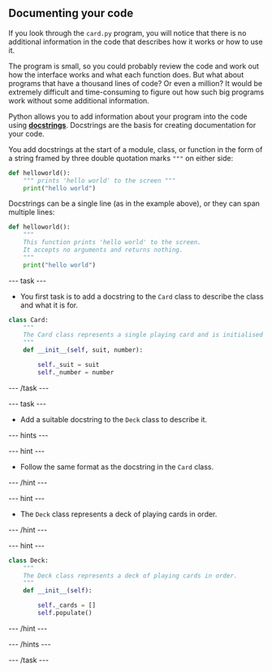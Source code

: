 ## Documenting your code

If you look through the `card.py` program, you will notice that there is no additional information in the code that describes how it works or how to use it. 

The program is small, so you could probably review the code and work out how the interface works and what each function does. But what about programs that have a thousand lines of code? Or even a million? It would be extremely difficult and time-consuming to figure out how such big programs work without some additional information.

Python allows you to add information about your program into the code using [**docstrings**](https://www.python.org/dev/peps/pep-0257/#what-is-a-docstring). Docstrings are the basis for creating documentation for your code.

You add docstrings at the start of a module, class, or function in the form of a string framed by three double quotation marks `"""` on either side:

```python
def helloworld():
    """ prints 'hello world' to the screen """
    print("hello world")
```

Docstrings can be a single line (as in the example above), or they can span multiple lines:

```python
def helloworld():
    """
    This function prints 'hello world' to the screen.
    It accepts no arguments and returns nothing.
    """
    print("hello world")
```

--- task ---

+ You first task is to add a docstring to the `Card` class to describe the class and what it is for.

```python
class Card:
    """
    The Card class represents a single playing card and is initialised by passing a suit and number.
    """
    def __init__(self, suit, number):

        self._suit = suit
        self._number = number
```

--- /task ---

--- task ---

+ Add a suitable docstring to the `Deck` class to describe it.

--- hints ---

--- hint ---

+ Follow the same format as the docstring in the `Card` class.

--- /hint ---

--- hint ---

+ The `Deck` class represents a deck of playing cards in order.

--- /hint ---

--- hint ---

```python
class Deck:
    """
    The Deck class represents a deck of playing cards in order.
    """
    def __init__(self):

        self._cards = []
        self.populate()
```

--- /hint ---

--- /hints ---

--- /task ---
